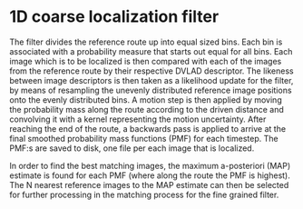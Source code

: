 # 1D coarse localization filter
The filter divides the reference route up into equal sized bins. Each bin is associated with a probability measure that starts out equal for all bins. Each image which is to be localized is then compared with each of the images from the reference route by their respective DVLAD descriptor. The likeness between image descriptors is then taken as a likelihood update for the filter, by means of resampling the unevenly distributed reference image positions onto the evenly distributed bins. A motion step is then applied by moving the probability mass along the route according to the driven distance and convolving it with a kernel representing the motion uncertainty. After reaching the end of the route, a backwards pass is applied to arrive at the final smoothed probability mass functions (PMF) for each timestep. The PMF:s are saved to disk, one file per each image that is localized.

In order to find the best matching images, the maximum a-posteriori (MAP) estimate is found for each PMF (where along the route the PMF is highest). The N nearest reference images to the MAP estimate can then be selected for further processing in the matching process for the fine grained filter. <!-- The top matches from this process have been saved in a zip-file in the data directory.-->
